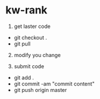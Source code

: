 # kw-rank
1. get laster code

- git checkout . 
- git pull

2. modify you change

3. submit code
- git add .
- git commit -am "commit content"
- git push origin master
